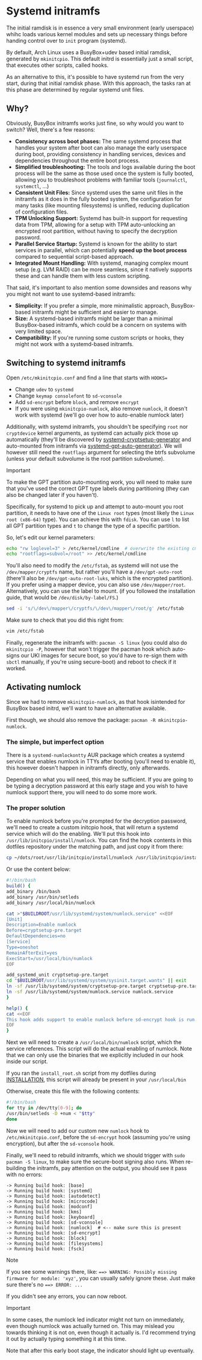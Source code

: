 # Systemd initramfs

The initial ramdisk is in essence a very small environment (early userspace)
whihc loads various kernel modules and sets up necessary things before handing
control over to `init` program (systemd).

By default, Arch Linux uses a BusyBox+udev based initial ramdisk, generated by
`mkinitcpio`. This default initrd is essentially just a small script, that
executes other scripts, called hooks.

As an alternative to this, it's possible to have systemd run from the very
start, during that initial ramdisk phase. With this approach, the tasks ran at
this phase are determined by regular systemd unit files.

## Why?

Obviously, BusyBox initramfs works just fine, so why would you want to switch?
Well, there's a few reasons:

- **Consistency across boot phases:** The same systemd process that handles your
  system after boot can also manage the early userspace during boot, providing
  consistency in handling services, devices and dependencies throughout the
  entire boot process.
- **Simplified troubleshooting:** The tools and logs available during the boot
  process will be the same as those used once the system is fully booted,
  allowing you to troubleshoot problems with familiar tools (`journalctl`,
  `systemctl`, ...)
- **Consistent Unit Files:** Since systemd uses the same unit files in the
  initramfs as it does in the fully booted system, the configuration for many
  tasks (like mounting filesystems) is unified, reducing duplication of
  configuration files.
- **TPM Unlocking Support:** Systemd has built-in support for requesting data
  from TPM, allowing for a setup with TPM auto-unlocking an encrypted root
  partition, without having to specify the decryption password.
- **Parallel Service Startup:** Systemd is known for the ability to start
  services in parallel, which can potentially **speed up the boot process**
  compared to sequential script-based approach.
- **Integrated Mount Handling:** With systemd, managing complex mount setup
  (e.g. LVM RAID) can be more seamless, since it natively supports these and can
  handle them with less custom scripting.

That said, it's important to also mention some downsides and reasons why you
might not want to use systemd-based initramfs:

- **Simplicity:** If you prefer a simple, more minimalistic approach,
  BusyBox-based initramfs might be sufficient and easier to manage.
- **Size:** A systemd-based initramfs might be larger than a minimal
  BusyBox-based initramfs, which could be a concern on systems with very limited
  space.
- **Compatibility:** If you're running some custom scripts or hooks, they might
  not work with a systemd-based initramfs.

## Switching to systemd initramfs

Open `/etc/mkinitcpio.conf` and find a line that starts with `HOOKS=`

- Change `udev` to `systemd`
- Change `keymap consolefont` to `sd-vconsole`
- Add `sd-encrypt` before `block`, and remove `encrypt`
- If you were using `mkinitcpio-numlock`, also remove `numlock`, it doesn't work
  with systemd (we'll go over how to auto-enable numlock later)

Additionally, with systemd initramfs, you shouldn't be specifying `root` nor
`cryptdevice` kernel arguments, as systemd can actually pick those up
automatically (they'll be discovered by [systemd-cryptsetup-generator] and
auto-mounted from initramfs via [systemd-gpt-auto-generator]). We will however
still need the `rootflags` argument for selecting the btrfs subvolume (unless
your default subvolume is the root partition subvolume).

> [!IMPORTANT]
> To make the GPT partition auto-mounting work, you will need to make sure that
> you've used the correct GPT type labels during partitioning (they can also be
> changed later if you haven't).
>
> Specifically, for systemd to pick up and attempt to auto-mount you root
> partition, it needs to have one of the `Linux root` types (most likely the
> `Linux root (x86-64)` type). You can achieve this with `fdisk`. You can use
> `l` to list all GPT partition types and `t` to change the type of a specific
> partition.

[systemd-cryptsetup-generator]: https://wiki.archlinux.org/title/Dm-crypt/System_configuration#Using_systemd-cryptsetup-generator
[systemd-gpt-auto-generator]: https://wiki.archlinux.org/title/Systemd#GPT_partition_automounting

So, let's edit our kernel parameters:

```bash
echo "rw loglevel=3" > /etc/kernel/cmdline  # overwrite the existing cmdline
echo "rootflags=subvol=/root" >> /etc/kernel/cmdline
```

You'll also need to modify the `/etc/fstab`, as systemd will not use the
`/dev/mapper/cryptfs` name, but rather you'll have a `/dev/gpt-auto-root`
(there'll also be `/dev/gpt-auto-root-luks`, which is the encrypted partition).
If you prefer using a mapper device, you can also use `/dev/mapper/root`.
Alternatively, you can use the label to mount. (if you followed the
installation guide, that would be `/dev/disk/by-label/FS`.)

```bash
sed -i 's/\/dev\/mapper\/cryptfs/\/dev\/mapper\/root/g' /etc/fstab
```

Make sure to check that you did this right from:

```bash
vim /etc/fstab
```

Finally, regenerate the initramfs with: `pacman -S linux` (you could also do
`mkinitcpio -P`, however that won't trigger the pacman hook which auto-signs our
UKI images for secure boot, so you'd have to re-sign them with `sbctl` manually,
if you're using secure-boot) and reboot to check if it worked.

## Activating numlock

Since we had to remove `mkinitcpio-numlock`, as that hook isintended for BusyBox
based initrd, we'll want to have an alternative available.

First though, we should also remove the package: `pacman -R mkinitcpio-numlock`.

### The simple, but imperfect option

There is a `systemd-numlockontty` AUR package which creates a systemd service
that enables numlock in TTYs after booting (you'll need to enable it), this
however doesn't happen in initramfs directly, only afterwards.

Depending on what you will need, this may be sufficient. If you are going to be
typing a decryption password at this early stage and you wish to have numlock
support there, you will need to do some more work.

### The proper solution

To enable numlock before you're prompted for the decryption password, we'll need
to create a custom initcpio hook, that will return a systemd service which will
do the enabling. We'll put this hook into `/usr/lib/initcpio/install/numlock`.
You can find the hook contents in this dotfiles repository under the matching path,
and just copy it from there:

```bash
cp ~/dots/root/usr/lib/initcpio/install/numlock /usr/lib/initcpio/install
```

Or use the content below:

```bash
#!/bin/bash
build() {
add_binary /bin/bash
add_binary /usr/bin/setleds
add_binary /usr/local/bin/numlock

cat >"$BUILDROOT/usr/lib/systemd/system/numlock.service" <<EOF
[Unit]
Description=Enable numlock
Before=cryptsetup-pre.target
DefaultDependencies=no
[Service]
Type=oneshot
RemainAfterExit=yes
ExecStart=/usr/local/bin/numlock
EOF

add_systemd_unit cryptsetup-pre.target
cd "$BUILDROOT/usr/lib/systemd/system/sysinit.target.wants" || exit
ln -sf /usr/lib/systemd/system/cryptsetup-pre.target cryptsetup-pre.target
ln -sf /usr/lib/systemd/system/numlock.service numlock.service
}

help() {
cat <<EOF
This hook adds support to enable numlock before sd-encrypt hook is run.
EOF
}
```

Next we will need to create a `/usr/local/bin/numlock` script, which the
service references. This script will do the actual enabling of numlock. Note
that we can only use the binaries that we explicitly included in our hook
inside our script.

If you ran the `install_root.sh` script from my dotfiles during
[INSTALLATION](./01_INSTALLATION.md), this script will already be present in
your `/usr/local/bin`

Otherwise, create this file with the following contents:

```bash
#!/bin/bash
for tty in /dev/tty[0-9]; do
/usr/bin/setleds -D +num < "$tty"
done
```

Now we will need to add our custom new `numlock` hook to
`/etc/mkinitcpio.conf`, before the `sd-encrypt` hook (assuming you're using
encryption), but after the `sd-vconsole` hook.

Finally, we'll need to rebuild initramfs, which we should trigger with `sudo
pacman -S linux`, to make sure the secure-boot signing also runs. When
re-building the initramfs, pay attention on the output, you should see it pass
with no errors:

```text
-> Running build hook: [base]
-> Running build hook: [systemd]
-> Running build hook: [autodetect]
-> Running build hook: [microcode]
-> Running build hook: [modconf]
-> Running build hook: [kms]
-> Running build hook: [keyboard]
-> Running build hook: [sd-vconsole]
-> Running build hook: [numlock]  # <-- make sure this is present
-> Running build hook: [sd-encrypt]
-> Running build hook: [block]
-> Running build hook: [filesystems]
-> Running build hook: [fsck]
```

> [!NOTE]
> If you see some warnings there, like:
> `==> WARNING: Possibly missing firmware for module: 'xyz'`, you can usually
> safely ignore these. Just make sure there's no `==> ERROR: ...`

If you didn't see any errors, you can now reboot.

> [!IMPORTANT]
> In some cases, the numlock led indicator might not turn on immediately, even
> though numlock was actually turned on. This may mislead you towards thinking
> it is not on, even though it actually is. I'd recommend trying it out by
> actually typing something it at this time.
>
> Note that after this early boot stage, the indicator should light up
> eventually.
